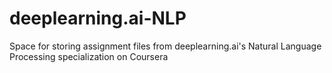 # deeplearning.ai-NLP
Space for storing assignment files from deeplearning.ai's Natural Language Processing specialization on Coursera
